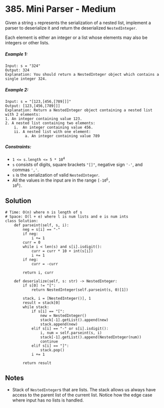 # 385. Mini Parser - Medium

Given a string `s` represents the serialization of a nested list, implement a parser to deserialize it and return the deserialized `NestedInteger`.

Each element is either an integer or a list whose elements may also be integers or other lists.

##### Example 1:

```
Input: s = "324"
Output: 324
Explanation: You should return a NestedInteger object which contains a single integer 324.
```

##### Example 2:

```
Input: s = "[123,[456,[789]]]"
Output: [123,[456,[789]]]
Explanation: Return a NestedInteger object containing a nested list with 2 elements:
1. An integer containing value 123.
2. A nested list containing two elements:
    i.  An integer containing value 456.
    ii. A nested list with one element:
         a. An integer containing value 789
```

##### Constraints:

- <code>1 <= s.length <= 5 * 10<sup>4</sup></code>
- `s` consists of digits, square brackets `"[]"`, negative sign `'-'`, and commas `','`.
- `s` is the serialization of valid `NestedInteger`.
- All the values in the input are in the range <code>[-10<sup>6</sup>, 10<sup>6</sup>]</code>.

## Solution

```
# Time: O(n) where n is length of s
# Space: O(l + e) where l is num lists and e is num ints
class Solution:
    def parseint(self, s, i):
        neg = s[i] == "-"
        if neg:
            i += 1
        curr = 0
        while i < len(s) and s[i].isdigit():
            curr = curr * 10 + int(s[i])
            i += 1
        if neg:
            curr = -curr

        return i, curr

    def deserialize(self, s: str) -> NestedInteger:
        if s[0] != "[":
            return NestedInteger(self.parseint(s, 0)[1])

        stack, i = [NestedInteger()], 1
        result = stack[0]
        while stack:
            if s[i] == "[":
                new = NestedInteger()
                stack[-1].getList().append(new)
                stack.append(new)
            elif s[i] == "-" or s[i].isdigit():
                i, num = self.parseint(s, i)
                stack[-1].getList().append(NestedInteger(num))
                continue
            elif s[i] == "]":
                stack.pop()
            i += 1
        
        return result
```

## Notes
- Stack of `NestedInteger`s that are lists. The stack allows us always have access to the parent list of the current list. Notice how the edge case where input has no lists is handled.